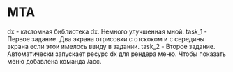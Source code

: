 # MTA
dx - кастомная библиотека dx. Немного улучшенная мной.
task_1 - Первое задание. Два экрана отрисовки с отскоком и с середины экрана если этои имелось ввиду в задании.
task_2 - Второе задание. Автоматически запускает ресурс dx для рендера меню. Чтобы показать меню добавлена команда /acc.
